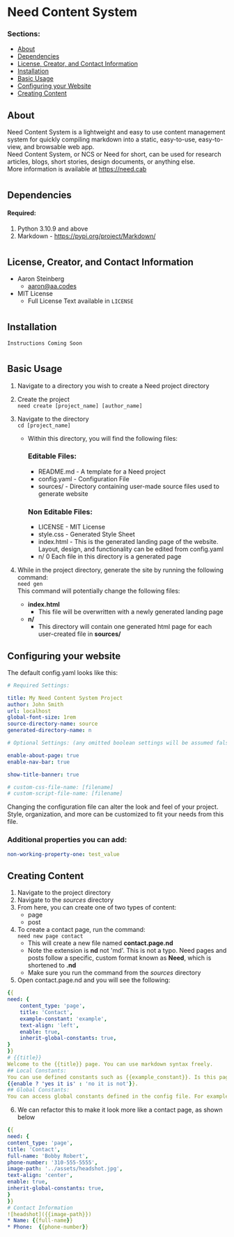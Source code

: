 # Need Content System
### Sections:
* [About](#about)  
* [Dependencies](#dependencies)  
* [License, Creator, and Contact Information](#license-creator-and-contact-information)  
* [Installation](#installation)  
* [Basic Usage](#basic-usage)  
* [Configuring your Website](#configuring-your-website)  
* [Creating Content](#creating-content)
## About
Need Content System is a lightweight and easy to use content management system for quickly compiling markdown into a static, easy-to-use, easy-to-view, and browsable web app.  
Need Content System, or NCS or Need for short, can be used for research articles, blogs, short stories, design documents, or anything else.  
More information is available at https://need.cab
#
## Dependencies
#### Required:
1) Python 3.10.9 and above
2) Markdown - https://pypi.org/project/Markdown/
#
## License, Creator, and Contact Information
* Aaron Steinberg
	* aaron@aa.codes
* MIT License
	* Full License Text available in ```LICENSE```
#
## Installation
```Instructions Coming Soon```
#
## Basic Usage
1) Navigate to a directory you wish to create a Need project directory
2) Create the project  
```need create [project_name] [author_name]```
3) Navigate to the directory  
```cd [project_name]```
	* Within this directory, you will find the following files:
		### Editable Files: 
		* README.md - A template for a Need project
		* config.yaml - Configuration File
		* sources/ - Directory containing user-made source files used to generate website
		### Non Editable Files:
		* LICENSE - MIT License
		* style.css - Generated Style Sheet
		* index.html - This is the generated landing page of the website. Layout, design, and functionality can be edited from config.yaml
		* n/ 0 Each file in this directory is a generated page

4) While in the project directory, generate the site by running the following command:  
``` need gen ```  
This command will potentially change the following files:
	* **index.html**
		* This file will be overwritten with a newly generated landing page
	* **n/**
		* This directory will contain one generated html page for each user-created file in <b>sources/</b>
## Configuring your website
The default config.yaml looks like this:
```yaml
# Required Settings:

title: My Need Content System Project
author: John Smith
url: localhost
global-font-size: 1rem
source-directory-name: source
generated-directory-name: n

# Optional Settings: (any omitted boolean settings will be assumed false)

enable-about-page: true
enable-nav-bar: true

show-title-banner: true

# custom-css-file-name: [filename]
# custom-script-file-name: [filename]
```
Changing the configuration file can alter the look and feel of your project.  
Style, organization, and more can be customized to fit your needs from this file.  
### Additional properties you can add:
```yaml
non-working-property-one: test_value
```
## Creating Content
1) Navigate to the project directory
2) Navigate to the *sources* directory
3) From here, you can create one of two types of content:
	* page
	* post
4) To create a contact page, run the command:  
```need new page contact```
	* This will create a new file named **contact.page.nd**
	* Note the extension is **nd** not 'md'. This is not a typo. Need pages and posts follow a specific, custom format known as **Need**, which is shortened to **.nd**
	* Make sure you run the command from the *sources* directory 
5) Open contact.page.nd and you will see the following:
```yaml
{{
need: {
	content_type: 'page',
	title: 'Contact',
	example-constant: 'example',
	text-align: 'left',
	enable: true,
	inherit-global-constants: true,
}
}}
# {{title}}
Welcome to the {{title}} page. You can use markdown syntax freely.
## Local Constants:
You can use defined constants such as {{example_constant}}. Is this page enabled?  
{{enable ? 'yes it is' : 'no it is not'}}.
## Global Constants:
You can access global constants defined in the config file. For example, the title of the website is {{global.title}}. The author of the website is {{global.author}}
```
6. We can refactor this to make it look more like a contact page, as shown below
```yaml
{{
need: {
content_type: 'page',
title: 'Contact',
full-name: 'Bobby Robert',
phone-number: '310-555-5555',
image-path: '../assets/headshot.jpg',
text-align: 'center',
enable: true,
inherit-global-constants: true,
}
}}
# Contact Information
![headshot]({{image-path}})
* Name: {{full-name}}
* Phone:  {{phone-number}}
```
